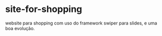 # site-for-shopping
website para shopping com uso do framework swiper para slides, e uma boa evolução.
